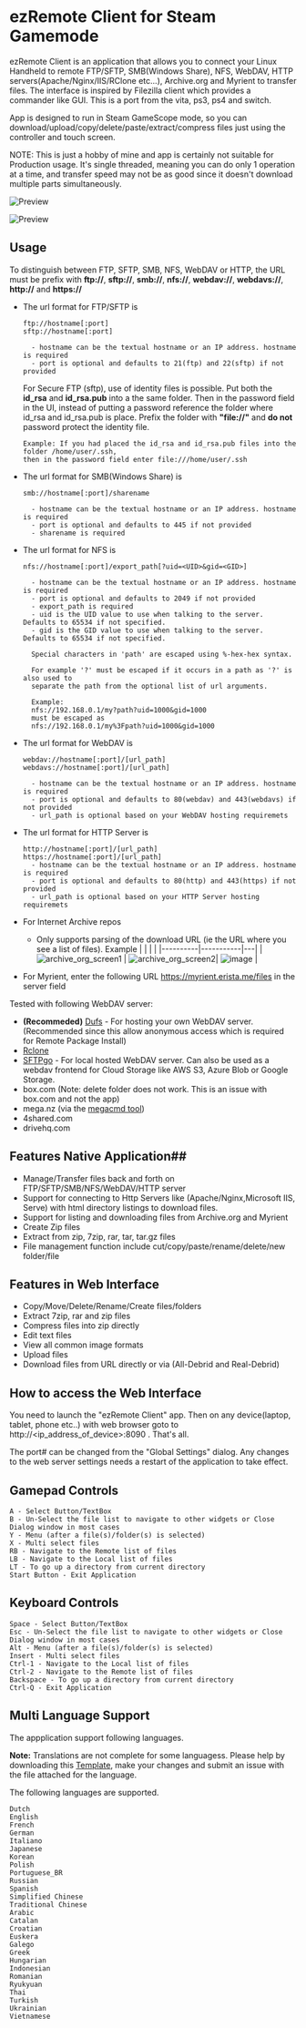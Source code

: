 # ezRemote Client for Steam Gamemode

ezRemote Client is an application that allows you to connect your Linux Handheld to remote FTP/SFTP, SMB(Windows Share), NFS, WebDAV, HTTP servers(Apache/Nginx/IIS/RClone etc...), Archive.org and Myrient to transfer files. The interface is inspired by Filezilla client which provides a commander like GUI. This is a port from the vita, ps3, ps4 and switch.

App is designed to run in Steam GameScope mode, so you can download/upload/copy/delete/paste/extract/compress files just using the controller and touch screen.

NOTE: This is just a hobby of mine and app is certainly not suitable for Production usage. It's single threaded, meaning you can do only 1 operation at a time, and transfer speed may not be as good since it doesn't download multiple parts simultaneously.

![Preview](/screenshot.png)

![Preview](/ezremote_client_web.png)

## Usage
To distinguish between FTP, SFTP, SMB, NFS, WebDAV or HTTP, the URL must be prefix with **ftp://**, **sftp://**, **smb://**, **nfs://**, **webdav://**, **webdavs://**, **http://** and **https://**

 - The url format for FTP/SFTP is
   ```
   ftp://hostname[:port]
   sftp://hostname[:port]

     - hostname can be the textual hostname or an IP address. hostname is required
     - port is optional and defaults to 21(ftp) and 22(sftp) if not provided
   ```
   For Secure FTP (sftp), use of identity files is possible. Put both the **id_rsa** and **id_rsa.pub** into a the same folder. Then in the password field in the UI, instead of putting a password reference the folder where id_rsa and id_rsa.pub is place. Prefix the folder with **"file://"** and **do not** password protect the identity file.
   ```
   Example: If you had placed the id_rsa and id_rsa.pub files into the folder /home/user/.ssh,
   then in the password field enter file:///home/user/.ssh
   ```

 - The url format for SMB(Windows Share) is
   ```
   smb://hostname[:port]/sharename

     - hostname can be the textual hostname or an IP address. hostname is required
     - port is optional and defaults to 445 if not provided
     - sharename is required
   ```

 - The url format for NFS is
   ```
   nfs://hostname[:port]/export_path[?uid=<UID>&gid=<GID>]

     - hostname can be the textual hostname or an IP address. hostname is required
     - port is optional and defaults to 2049 if not provided
     - export_path is required
     - uid is the UID value to use when talking to the server. Defaults to 65534 if not specified.
     - gid is the GID value to use when talking to the server. Defaults to 65534 if not specified.

     Special characters in 'path' are escaped using %-hex-hex syntax.

     For example '?' must be escaped if it occurs in a path as '?' is also used to
     separate the path from the optional list of url arguments.

     Example:
     nfs://192.168.0.1/my?path?uid=1000&gid=1000
     must be escaped as
     nfs://192.168.0.1/my%3Fpath?uid=1000&gid=1000
   ```

 - The url format for WebDAV is
   ```
   webdav://hostname[:port]/[url_path]
   webdavs://hostname[:port]/[url_path]

     - hostname can be the textual hostname or an IP address. hostname is required
     - port is optional and defaults to 80(webdav) and 443(webdavs) if not provided
     - url_path is optional based on your WebDAV hosting requiremets
   ```

- The url format for HTTP Server is
   ```
   http://hostname[:port]/[url_path]
   https://hostname[:port]/[url_path]
     - hostname can be the textual hostname or an IP address. hostname is required
     - port is optional and defaults to 80(http) and 443(https) if not provided
     - url_path is optional based on your HTTP Server hosting requiremets
   ```
- For Internet Archive repos
  - Only supports parsing of the download URL (ie the URL where you see a list of files). Example
    |      |           |  |
    |----------|-----------|---|
    | ![archive_org_screen1](https://github.com/user-attachments/assets/b129b6cf-b938-4d7c-a3fa-61e1c633c1f6) | ![archive_org_screen2](https://github.com/user-attachments/assets/646106d1-e60b-4b35-b153-3475182df968)| ![image](https://github.com/user-attachments/assets/cad94de8-a694-4ef5-92a8-b87468e30adb) |

- For Myrient, enter the following URL https://myrient.erista.me/files in the server field

Tested with following WebDAV server:
 - **(Recommeded)** [Dufs](https://github.com/sigoden/dufs) - For hosting your own WebDAV server. (Recommended since this allow anonymous access which is required for Remote Package Install)
 - [Rclone](https://rclone.org/)
 - [SFTPgo](https://github.com/drakkan/sftpgo) - For local hosted WebDAV server. Can also be used as a webdav frontend for Cloud Storage like AWS S3, Azure Blob or Google Storage.
 - box.com (Note: delete folder does not work. This is an issue with box.com and not the app)
 - mega.nz (via the [megacmd tool](https://mega.io/cmd))
 - 4shared.com
 - drivehq.com

## Features Native Application##
 - Manage/Transfer files back and forth on FTP/SFTP/SMB/NFS/WebDAV/HTTP server
 - Support for connecting to Http Servers like (Apache/Nginx,Microsoft IIS, Serve) with html directory listings to download files.
 - Support for listing and downloading files from Archive.org and Myrient
 - Create Zip files
 - Extract from zip, 7zip, rar, tar, tar.gz files
 - File management function include cut/copy/paste/rename/delete/new folder/file

## Features in Web Interface ##
 - Copy/Move/Delete/Rename/Create files/folders
 - Extract 7zip, rar and zip files
 - Compress files into zip directly
 - Edit text files
 - View all common image formats
 - Upload files
 - Download files from URL directly or via (All-Debrid and Real-Debrid)
 
## How to access the Web Interface ##
You need to launch the "ezRemote Client" app. Then on any device(laptop, tablet, phone etc..) with web browser goto to http://<ip_address_of_device>:8090 . That's all.

The port# can be changed from the "Global Settings" dialog. Any changes to the web server settings needs a restart of the application to take effect.

## Gamepad Controls
```
A - Select Button/TextBox
B - Un-Select the file list to navigate to other widgets or Close Dialog window in most cases
Y - Menu (after a file(s)/folder(s) is selected)
X - Multi select files
RB - Navigate to the Remote list of files
LB - Navigate to the Local list of files
LT - To go up a directory from current directory
Start Button - Exit Application
```
## Keyboard Controls
```
Space - Select Button/TextBox
Esc - Un-Select the file list to navigate to other widgets or Close Dialog window in most cases
Alt - Menu (after a file(s)/folder(s) is selected)
Insert - Multi select files
Ctrl-1 - Navigate to the Local list of files
Ctrl-2 - Navigate to the Remote list of files
Backspace - To go up a directory from current directory
Ctrl-Q - Exit Application
```

## Multi Language Support
The appplication support following languages.

**Note:** Translations are not complete for some languagess. Please help by downloading this [Template](https://github.com/cy33hc/pc-ezremote-client/blob/master/data/usr/share/ezremote-client/assets/langs/English.ini), make your changes and submit an issue with the file attached for the language.

The following languages are supported.
```
Dutch
English
French
German
Italiano
Japanese
Korean
Polish
Portuguese_BR
Russian
Spanish
Simplified Chinese
Traditional Chinese
Arabic
Catalan
Croatian
Euskera
Galego
Greek
Hungarian
Indonesian
Romanian
Ryukyuan
Thai
Turkish
Ukrainian
Vietnamese
```
